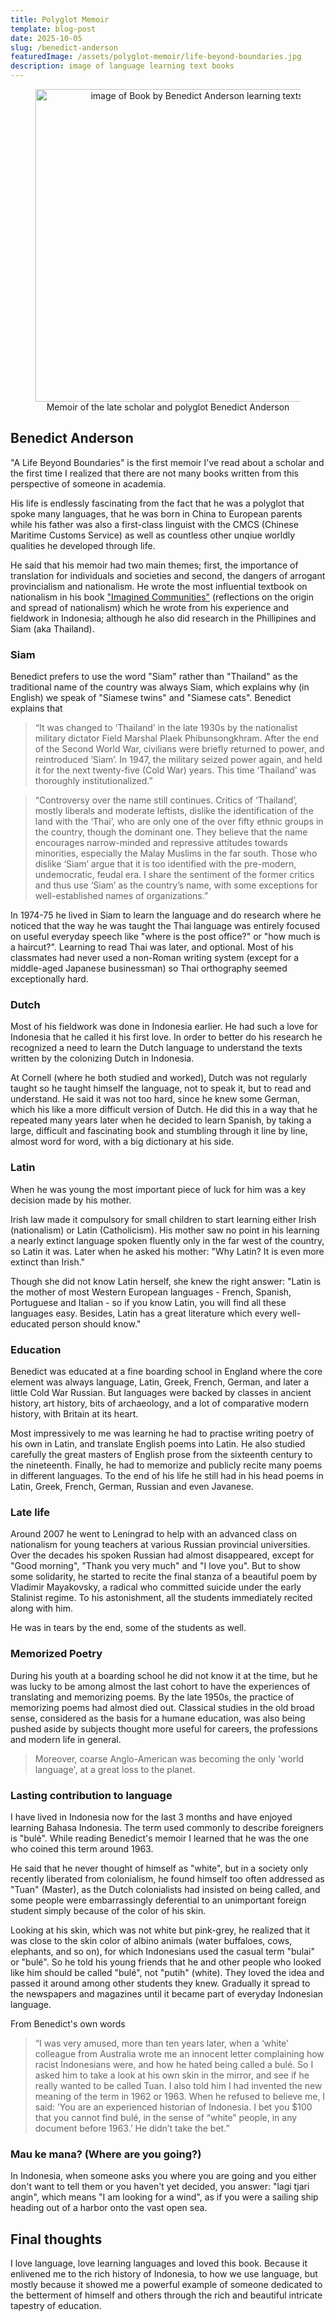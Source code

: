 ```yaml
---
title: Polyglot Memoir
template: blog-post
date: 2025-10-05
slug: /benedict-anderson
featuredImage: /assets/polyglot-memoir/life-beyond-boundaries.jpg
description: image of language learning text books
---
```

<figure style="text-align: center;">
  <img src="/assets/polyglot-memoir/life-beyond-boundaries.jpg" alt="image of Book by Benedict Anderson learning texts" width="500" style="display: block; margin: 0 auto;" />
  <figcaption>Memoir of the late scholar and polyglot Benedict Anderson</figcaption>
</figure>

## Benedict Anderson

"A Life Beyond Boundaries" is the first memoir I've read about a scholar and the first time I realized that there are not many books written from this perspective of someone in academia.

His life is endlessly fascinating from the fact that he was a polyglot that spoke many languages, that he was born in China to European parents while his father was also a first-class linguist with the CMCS (Chinese Maritime Customs Service) as well as countless other unqiue worldly qualities he developed through life.

He said that his memoir had two main themes; first, the importance of translation for individuals and societies and second, the dangers of arrogant provincialism and nationalism.
He wrote the most influential textbook on nationalism in his book ["Imagined Communities"](https://en.wikipedia.org/wiki/Imagined_Communities) (reflections on the origin and spread of nationalism) which he wrote from his experience and fieldwork in Indonesia; although he also did research in the Phillipines and Siam (aka Thailand).

### Siam

Benedict prefers to use the word "Siam" rather than "Thailand" as the traditional name of the country was always Siam, which explains why (in English) we speak of "Siamese twins" and "Siamese cats". Benedict explains that
>“It was changed to ‘Thailand’ in the late 1930s by the nationalist military dictator Field Marshal Plaek Phibunsongkhram. After the end of the Second World War, civilians were briefly returned to power, and reintroduced ‘Siam’. In 1947, the military seized power again, and held it for the next twenty-five (Cold War) years. This time ‘Thailand’ was thoroughly institutionalized.”

>“Controversy over the name still continues. Critics of ‘Thailand’, mostly liberals and moderate leftists, dislike the identification of the land with the ‘Thai’, who are only one of the over fifty ethnic groups in the country, though the dominant one. They believe that the name encourages narrow-minded and repressive attitudes towards minorities, especially the Malay Muslims in the far south. Those who dislike ‘Siam’ argue that it is too identified with the pre-modern, undemocratic, feudal era. I share the sentiment of the former critics and thus use ‘Siam’ as the country’s name, with some exceptions for well-established names of organizations.”

In 1974-75 he lived in Siam to learn the language and do research where he noticed that the way he was taught the Thai language was entirely focused on useful everyday speech like "where is the post office?" or "how much is a haircut?". Learning to read Thai was later, and optional. Most of his classmates had never used a non-Roman writing system (except for a middle-aged Japanese businessman) so Thai orthography seemed exceptionally hard.

### Dutch

Most of his fieldwork was done in Indonesia earlier. He had such a love for Indonesia that he called it his first love. In order to better do his research he recognized a need to learn the Dutch language to understand the texts written by the colonizing Dutch in Indonesia.

At Cornell (where he both studied and worked), Dutch was not regularly taught so he taught himself the language, not to speak it, but to read and understand. He said it was not too hard, since he knew some German, which his like a more difficult version of Dutch. He did this in a way that he repeated many years later when he decided to learn Spanish, by taking a large, difficult and fascinating book and stumbling through it line by line, almost word for word, with a big dictionary at his side.

### Latin

When he was young the most important piece of luck for him was a key decision made by his mother. 

Irish law made it compulsory for small children to start learning either Irish (nationalism) or Latin (Catholicism). His mother saw no point in his learning a nearly extinct language spoken fluently only in the far west of the country, so Latin it was. Later when he asked his mother: "Why Latin? It is even more extinct than Irish." 

Though she did not know Latin herself, she knew the right answer: "Latin is the mother of most Western European languages - French, Spanish, Portuguese and Italian - so if you know Latin, you will find all these languages easy. Besides, Latin has a great literature which every well-educated person should know."

### Education

Benedict was educated at a fine boarding school in England where the core element was always language, Latin, Greek, French, German, and later a little Cold War Russian. But languages were backed by classes in ancient history, art history, bits of archaeology, and a lot of comparative modern history, with Britain at its heart.

Most impressively to me was learning he had to practise writing poetry of his own in Latin, and translate English poems into Latin. He also studied carefully the great masters of English prose from the sixteenth century to the nineteenth. Finally, he had to memorize and publicly recite many poems in different languages. To the end of his life he still had in his head poems in Latin, Greek, French, German, Russian and even Javanese.

### Late life

Around 2007 he went to Leningrad to help with an advanced class on nationalism for young teachers at various Russian provincial universities. Over the decades his spoken Russian had almost disappeared, except for "Good morning", "Thank you very much" and "I love you". But to show some solidarity, he started to recite the final stanza of a beautiful poem by Vladimir Mayakovsky, a radical who committed suicide under the early Stalinist regime. To his astonishment, all the students immediately recited along with him.

He was in tears by the end, some of the students as well.

### Memorized Poetry

During his youth at a boarding school he did not know it at the time, but he was lucky to be among almost the last cohort to have the experiences of translating and memorizing poems. By the late 1950s, the practice of memorizing poems had almost died out. Classical studies in the old broad sense, considered as the basis for a humane education, was also being pushed aside by subjects thought more useful for careers, the professions and modern life in general.

>Moreover, coarse Anglo-American was becoming the only 'world language', at a great loss to the planet.

### Lasting contribution to language

I have lived in Indonesia now for the last 3 months and have enjoyed learning Bahasa Indonesia. The term used commonly to describe foreigners is "bulé". While reading Benedict's memoir I learned that he was the one who coined this term around 1963.

He said that he never thought of himself as "white", but in a society only recently liberated from colonialism, he found himself too often addressed as "Tuan" (Master), as the Dutch colonialists had insisted on being called, and some people were embarrassingly deferential to an unimportant foreign student simply because of the color of his skin.

Looking at his skin, which was not white but pink-grey, he realized that it was close to the skin color of albino animals (water buffaloes, cows, elephants, and so on), for which Indonesians used the casual term "bulai" or "bulé". So he told his young friends that he and other people who looked like him should be called "bulé", not "putih" (white). They loved the idea and passed it around among other students they knew. Gradually it spread to the newspapers and magazines until it became part of everyday Indonesian language.

From Benedict's own words

>“I was very amused, more than ten years later, when a ‘white’ colleague from Australia wrote me an innocent letter complaining how racist Indonesians were, and how he hated being called a bulé. So I asked him to take a look at his own skin in the mirror, and see if he really wanted to be called Tuan. I also told him I had invented the new meaning of the term in 1962 or 1963. When he refused to believe me, I said: ‘You are an experienced historian of Indonesia. I bet you $100 that you cannot find bulé, in the sense of “white” people, in any document before 1963.’ He didn’t take the bet.”

### Mau ke mana? (Where are you going?)

In Indonesia, when someone asks you where you are going and you either don't want to tell them or you haven't yet decided, you answer: "lagi tjari angin", which means "I am looking for a wind", as if you were a sailing ship heading out of a harbor onto the vast open sea.

## Final thoughts

I love language, love learning languages and loved this book. Because it enlivened me to the rich history of Indonesia, to how we use language, but mostly because it showed me a powerful example of someone dedicated to the betterment of himself and others through the rich and beautiful intricate tapestry of education.